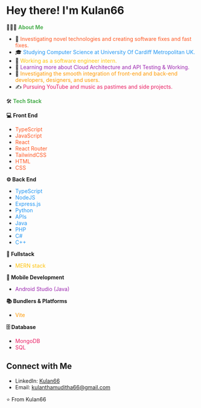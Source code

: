 # Hey there! I'm Kulan66

👨🏻‍💻 <span style="color: #4CAF50;">**About Me**</span>

- 🤔 <span style="color: #FF5722;">Investigating novel technologies and creating software fixes and fast fixes.</span>
- 🎓 <span style="color: #2196F3;">Studying Computer Science at University Of Cardiff Metropolitan UK.</span>
- 💼 <span style="color: #FFC107;">Working as a software engineer intern.</span>
- 🌱 <span style="color: #9C27B0;">Learning more about Cloud Architecture and API Testing & Working.</span>
- 💫 <span style="color: #FF9800;">Investigating the smooth integration of front-end and back-end developers, designers, and users.</span>
- ✍️ <span style="color: #E91E63;">Pursuing YouTube and music as pastimes and side projects.</span>

🛠 <span style="color: #4CAF50;">**Tech Stack**</span>

**💻 Front End**
- <span style="color: #FF5722;">TypeScript</span>
- <span style="color: #FF5722;">JavaScript</span>
- <span style="color: #FF5722;">React</span>
- <span style="color: #FF5722;">React Router</span>
- <span style="color: #FF5722;">TailwindCSS</span>
- <span style="color: #FF5722;">HTML</span>
- <span style="color: #FF5722;">CSS</span>

**⚙️ Back End**
- <span style="color: #2196F3;">TypeScript</span>
- <span style="color: #2196F3;">NodeJS</span>
- <span style="color: #2196F3;">Express.js</span>
- <span style="color: #2196F3;">Python</span>
- <span style="color: #2196F3;">APIs</span>
- <span style="color: #2196F3;">Java</span>
- <span style="color: #2196F3;">PHP</span>
- <span style="color: #2196F3;">C#</span>
- <span style="color: #2196F3;">C++</span>

**💫 Fullstack**
- <span style="color: #FFC107;">MERN stack</span>

**📱 Mobile Development**
- <span style="color: #9C27B0;">Android Studio (Java)</span>

**📚 Bundlers & Platforms**
- <span style="color: #FF9800;">Vite</span>

**🗄️ Database**
- <span style="color: #E91E63;">MongoDB</span>
- <span style="color: #E91E63;">SQL</span>

## Connect with Me
- LinkedIn: [Kulan66](https://github.com/Kulan66)
- Email: [kulanthamuditha66@gmail.com](mailto:kulanthamuditha66@gmail.com)

⭐️ From Kulan66
